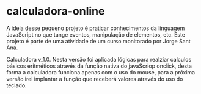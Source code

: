 # calculadora-online
 A ideia desse pequeno projeto é praticar conhecimentos da linguagem JavaScript no que tange eventos, manipulação de elementos, etc. Este projeto é parte de uma atividade de um curso monitorado por Jorge Sant Ana.

Calculadora v_1.0.
Nesta versão foi aplicada lógicas para realziar calculos básicos eritméticos através da função nativa do javaScriop onclick, desta forma a calculadora funciona apenas com o uso do mouse, para a próxima versão irei implantar a função que receberá valores através do uso do teclado.
